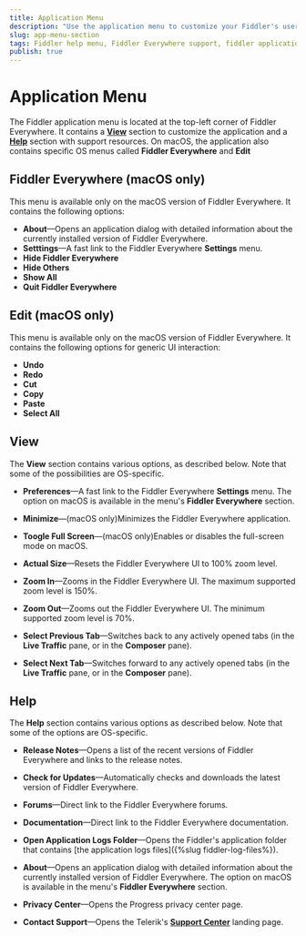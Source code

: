 ```yaml
---
title: Application Menu
description: "Use the application menu to customize your Fiddler's user interface and to access support and help-related features."
slug: app-menu-section
tags: Fiddler help menu, Fiddler Everywhere support, fiddler application logs, zoom interface
publish: true
---
```


# Application Menu

The Fiddler application menu is located at the top-left corner of Fiddler Everywhere. It contains a [**View**](#view) section to customize the application and a [**Help**](#help) section with support resources. On macOS, the application also contains specific OS menus called **Fiddler Everywhere** and **Edit**


## Fiddler Everywhere (macOS only)

This menu is available only on the macOS version of Fiddler Everywhere. It contains the following options:

- **About**&mdash;Opens an application dialog with detailed information about the currently installed version of Fiddler Everywhere.
- **Setttings**&mdash;A fast link to the Fiddler Everywhere **Settings** menu.
- **Hide Fiddler Everywhere**
- **Hide Others**
- **Show All**
- **Quit Fiddler Everywhere**

## Edit (macOS only)

This menu is available only on the macOS version of Fiddler Everywhere. It contains the following options for generic UI interaction:

- **Undo**
- **Redo**
- **Cut**
- **Copy**
- **Paste**
- **Select All**

## View

The **View** section contains various options, as described below. Note that some of the possibilities are OS-specific.

- **Preferences**&mdash;A fast link to the Fiddler Everywhere **Settings** menu. The option on macOS is available in the menu's **Fiddler Everywhere** section.

- **Minimize**&mdash;(macOS only)Minimizes the Fiddler Everywhere application.

- **Toogle Full Screen**&mdash;(macOS only)Enables or disables the full-screen mode on macOS.

- **Actual Size**&mdash;Resets the Fiddler Everywhere UI to 100% zoom level.

- **Zoom In**&mdash;Zooms in the Fiddler Everywhere UI. The maximum supported zoom level is 150%.

- **Zoom Out**&mdash;Zooms out the Fiddler Everywhere UI. The minimum supported zoom level is 70%.

- **Select Previous Tab**&mdash;Switches back to any actively opened tabs (in the **Live Traffic** pane, or in the **Composer** pane).

- **Select Next Tab**&mdash;Switches forward to any actively opened tabs (in the **Live Traffic** pane, or in the **Composer** pane).


## Help

The **Help** section contains various options as described below. Note that some of the options are OS-specific.

- **Release Notes**&mdash;Opens a list of the recent versions of Fiddler Everywhere and links to the release notes.

- **Check for Updates**&mdash;Automatically checks and downloads the latest version of Fiddler Everywhere.

- **Forums**&mdash;Direct link to the Fiddler Everywhere forums.

- **Documentation**&mdash;Direct link to the Fiddler Everywhere documentation.

- **Open Application Logs Folder**&mdash;Opens the Fiddler's application folder that contains [the application logs files]({%slug fiddler-log-files%}).

- **About**&mdash;Opens an application dialog with detailed information about the currently installed version of Fiddler Everywhere. The option on macOS is available in the menu's **Fiddler Everywhere** section.

- **Privacy Center**&mdash;Opens the Progress privacy center page.

- **Contact Support**&mdash;Opens the Telerik's [**Support Center**](https://www.progress.com/legal/privacy-center) landing page.